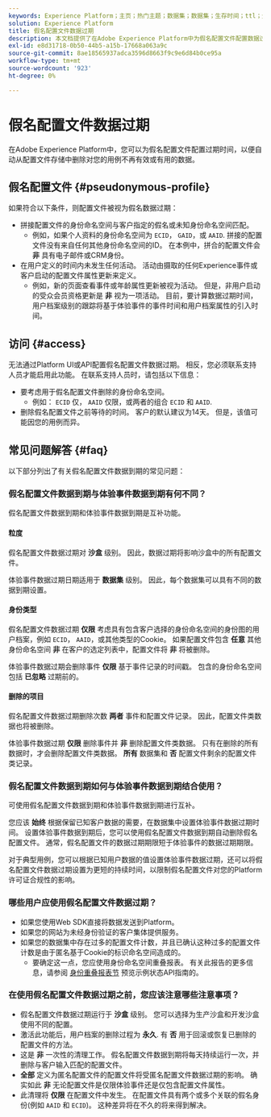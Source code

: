 ```yaml
---
keywords: Experience Platform；主页；热门主题；数据集；数据集；生存时间；ttl；生存时间；假名；假名配置文件；数据过期；到期；
solution: Experience Platform
title: 假名配置文件数据过期
description: 本文档提供了在Adobe Experience Platform中为假名配置文件配置数据过期的一般指导。
exl-id: e8d31718-0b50-44b5-a15b-17668a063a9c
source-git-commit: 8ae18565937adca3596d8663f9c9e6d84b0ce95a
workflow-type: tm+mt
source-wordcount: '923'
ht-degree: 0%

---
```


# 假名配置文件数据过期

在Adobe Experience Platform中，您可以为假名配置文件配置过期时间，以便自动从配置文件存储中删除对您的用例不再有效或有用的数据。

## 假名配置文件 {#pseudonymous-profile}

如果符合以下条件，则配置文件被视为假名数据过期：

- 拼接配置文件的身份命名空间与客户指定的假名或未知身份命名空间匹配。
   - 例如，如果个人资料的身份命名空间为 `ECID`， `GAID`，或 `AAID`. 拼接的配置文件没有来自任何其他身份命名空间的ID。 在本例中，拼合的配置文件会 **非** 具有电子邮件或CRM身份。
- 在用户定义的时间内未发生任何活动。 活动由摄取的任何Experience事件或客户启动的配置文件属性更新来定义。
   - 例如，新的页面查看事件或年龄属性更新被视为活动。 但是，非用户启动的受众会员资格更新是 **非** 视为一项活动。 目前，要计算数据过期时间，用户档案级别的跟踪将基于体验事件的事件时间和用户档案属性的引入时间。

## 访问 {#access}

无法通过Platform UI或API配置假名配置文件数据过期。 相反，您必须联系支持人员才能启用此功能。 在联系支持人员时，请包括以下信息：

- 要考虑用于假名配置文件删除的身份命名空间。
   - 例如： `ECID` 仅， `AAID` 仅限，或两者的组合 `ECID` 和 `AAID`.
- 删除假名配置文件之前等待的时间。 客户的默认建议为14天。 但是，该值可能因您的用例而异。

## 常见问题解答 {#faq}

以下部分列出了有关假名配置文件数据到期的常见问题：

### 假名配置文件数据到期与体验事件数据到期有何不同？

假名配置文件数据到期和体验事件数据到期是互补功能。

#### 粒度

假名配置文件数据过期对 **沙盒** 级别。 因此，数据过期将影响沙盒中的所有配置文件。

体验事件数据过期日期适用于 **数据集** 级别。 因此，每个数据集可以具有不同的数据到期设置。

#### 身份类型

假名配置文件数据过期 **仅限** 考虑具有包含客户选择的身份命名空间的身份图的用户档案，例如 `ECID`， `AAID`，或其他类型的Cookie。 如果配置文件包含 **任意** 其他身份命名空间 **非** 在客户的选定列表中，配置文件将 **非** 将被删除。

体验事件数据过期会删除事件 **仅限** 基于事件记录的时间戳。 包含的身份命名空间包括 **已忽略** 过期前的。

#### 删除的项目

假名配置文件数据过期删除次数 **两者** 事件和配置文件记录。 因此，配置文件类数据也将被删除。

体验事件数据过期 **仅限** 删除事件并 **非** 删除配置文件类数据。 只有在删除的所有数据时，才会删除配置文件类数据。 **所有** 数据集和 **否** 配置文件剩余的配置文件类记录。

### 假名配置文件数据到期如何与体验事件数据到期结合使用？

可使用假名配置文件数据到期和体验事件数据到期进行互补。

您应该 **始终** 根据保留已知客户数据的需要，在数据集中设置体验事件数据过期时间。 设置体验事件数据到期后，您可以使用假名配置文件数据到期自动删除假名配置文件。 通常，假名配置文件的数据过期期限短于体验事件的数据过期期限。

对于典型用例，您可以根据已知用户数据的值设置体验事件数据过期，还可以将假名配置文件数据过期设置为更短的持续时间，以限制假名配置文件对您的Platform许可证合规性的影响。

### 哪些用户应使用假名配置文件数据过期？

- 如果您使用Web SDK直接将数据发送到Platform。
- 如果您的网站为未经身份验证的客户集体提供服务。
- 如果您的数据集中存在过多的配置文件计数，并且已确认这种过多的配置文件计数是由于匿名基于Cookie的标识命名空间造成的。
   - 要确定这一点，您应使用身份命名空间重叠报表。 有关此报告的更多信息，请参阅 [身份重叠报表节](./api/preview-sample-status.md#identity-overlap-report) 预览示例状态API指南的。

### 在使用假名配置文件数据过期之前，您应该注意哪些注意事项？

- 假名配置文件数据过期运行于 **沙盒** 级别。 您可以选择为生产沙盒和开发沙盒使用不同的配置。
- 激活此功能后，用户档案的删除过程为 **永久**. 有 **否** 用于回滚或恢复已删除的配置文件的方法。
- 这是 **非** 一次性的清理工作。 假名配置文件数据到期将每天持续运行一次，并删除与客户输入匹配的配置文件。
- **全部** 定义为匿名配置文件的配置文件将受匿名配置文件数据过期的影响。 确实如此 **非** 无论配置文件是仅限体验事件还是仅包含配置文件属性。
- 此清理将 **仅限** 在配置文件中发生。 在配置文件具有两个或多个关联的假名身份(例如 `AAID` 和 `ECID`)。 这种差异将在不久的将来得到解决。
